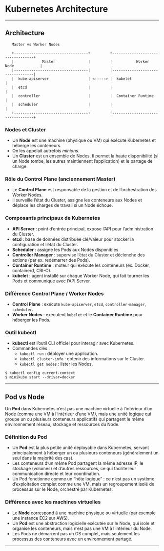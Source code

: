 # Kubernetes Architecture

***

## Architecture

```
   Master vs Worker Nodes

   +----------------------------------+         +----------------------------------+
   |             Master               |         |           Worker Node            |
   |----------------------------------|         |----------------------------------|
   |  kube-apiserver                  | <-----> |  kubelet                         |
   |  etcd                            |         |                                  |
   |  controller                      |         |  Container Runtime               |
   |  scheduler                       |         |                                  |
   +----------------------------------+         +----------------------------------+
```

### Nodes et Cluster
- Un **Node** est une machine (physique ou VM) qui exécute Kubernetes et héberge les conteneurs.
- On les appelait autrefois *minions*.
- Un **Cluster** est un ensemble de Nodes. Il permet la haute disponibilité (si un Node tombe, les autres maintiennent l’application) et le partage de charge.

### Rôle du Control Plane (anciennement Master)
- Le **Control Plane** est responsable de la gestion et de l’orchestration des Worker Nodes.
- Il surveille l’état du Cluster, assigne les conteneurs aux Nodes et déplace les charges de travail si un Node échoue.

### Composants principaux de Kubernetes
- **API Server** : point d’entrée principal, expose l’API pour l’administration du Cluster.
- **etcd** : base de données distribuée clé/valeur pour stocker la configuration et l’état du Cluster.
- **Scheduler** : assigne les Pods aux Nodes disponibles.
- **Controller Manager** : supervise l’état du Cluster et déclenche des actions (par ex. redémarrer des Pods).
- **Container Runtime** : moteur qui exécute les conteneurs (ex. Docker, containerd, CRI-O).
- **kubelet** : agent installé sur chaque Worker Node, qui fait tourner les Pods et communique avec l’API Server.

### Différence Control Plane / Worker Nodes
- **Control Plane** : exécute `kube-apiserver`, `etcd`, `controller-manager`, `scheduler`.
- **Worker Nodes** : exécutent `kubelet` et le **Container Runtime** pour héberger les Pods.

### Outil kubectl
- **kubectl** est l’outil CLI officiel pour interagir avec Kubernetes.
- Commandes clés :
  - `kubectl run` : déployer une application.
  - `kubectl cluster-info` : obtenir des informations sur le Cluster.
  - `kubectl get nodes` : lister les Nodes.

```
$ kubectl config current-context
$ minikube start --driver=docker
```
***

## Pod vs Node

Un **Pod** dans Kubernetes n’est pas une machine virtuelle à l’intérieur d’un Node (comme une VM à l’intérieur d’une VM), mais une unité logique qui groupe un ou plusieurs conteneurs applicatifs qui partagent le même environnement réseau, stockage et ressources du Node.

### Définition du Pod
- Un **Pod** est la plus petite unité déployable dans Kubernetes, servant principalement à héberger un ou plusieurs conteneurs (généralement un seul dans la majorité des cas).
- Les conteneurs d’un même Pod partagent la même adresse IP, le stockage (volumes) et d’autres ressources, ce qui facilite leur communication directe et leur coordination.
- Un Pod fonctionne comme un “hôte logique” : ce n’est pas un système d’exploitation complet comme une VM, mais un regroupement isolé de processus sur le Node, orchestré par Kubernetes.

### Différence avec les machines virtuelles
- Le **Node** correspond à une machine physique ou virtuelle (par exemple une instance EC2 sur AWS).
- Un **Pod** est une abstraction logicielle exécutée sur le Node, qui isole et organise les conteneurs, mais n’est pas une VM à l’intérieur du Node.
- Les Pods ne démarrent pas un OS complet, mais seulement les processus des conteneurs avec un environnement partagé.

***

